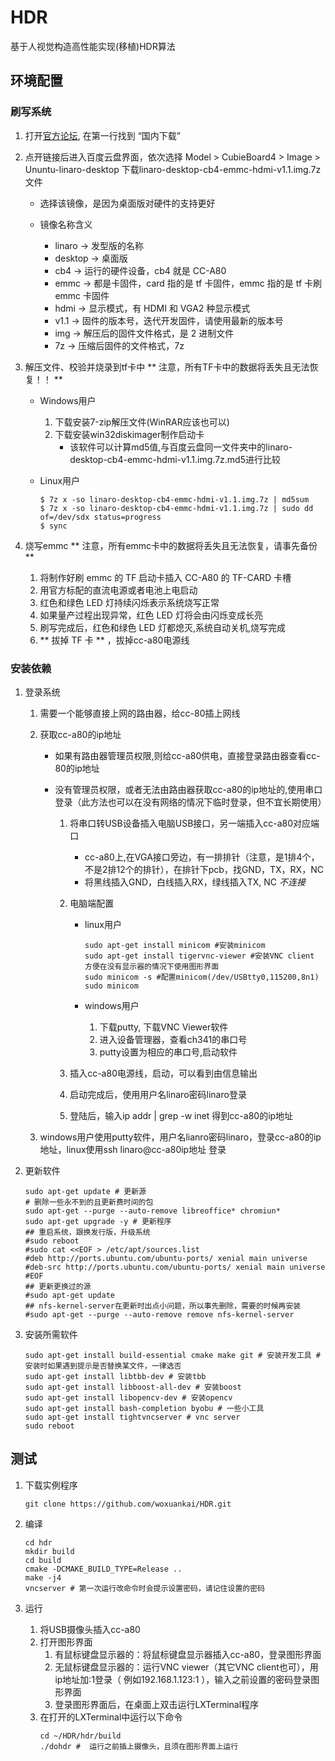 # HDR
基于人视觉构造高性能实现(移植)HDR算法
## 环境配置
### 刷写系统
1. 打开[官方论坛](http://www.cubie.cc/forum.php), 在第一行找到 “国内下载”

2. 点开链接后进入百度云盘界面，依次选择
Model > CubieBoard4 > Image > Ununtu-linaro-desktop
下载linaro-desktop-cb4-emmc-hdmi-v1.1.img.7z文件

	* 选择该镜像，是因为桌面版对硬件的支持更好
	* 镜像名称含义
	
		+ linaro  ->  发型版的名称
		+ desktop ->  桌面版
		+ cb4     ->  运行的硬件设备，cb4 就是 CC-A80
		+ emmc    ->  都是卡固件，card 指的是 tf 卡固件，emmc 指的是 tf 卡刷 emmc 卡固件
		+ hdmi    ->  显示模式，有 HDMI 和 VGA2 种显示模式
		+ v1.1    ->  固件的版本号，迭代开发固件，请使用最新的版本号
		+ img     ->  解压后的固件文件格式，是 2 进制文件
		+ 7z      ->  压缩后固件的文件格式，7z 

3. 解压文件、校验并烧录到tf卡中 ** 注意，所有TF卡中的数据将丢失且无法恢复！！ **
	* Windows用户
	
  		1. 下载安装7-zip解压文件(WinRAR应该也可以)
		2. 下载安装win32diskimager制作启动卡
			* 该软件可以计算md5值,与百度云盘同一文件夹中的linaro-desktop-cb4-emmc-hdmi-v1.1.img.7z.md5进行比较
			
	* Linux用户
	
		```shell
		$ 7z x -so linaro-desktop-cb4-emmc-hdmi-v1.1.img.7z | md5sum
		$ 7z x -so linaro-desktop-cb4-emmc-hdmi-v1.1.img.7z | sudo dd of=/dev/sdx status=progress
		$ sync
		```

4. 烧写emmc ** 注意，所有emmc卡中的数据将丢失且无法恢复，请事先备份 **

	1. 将制作好刷 emmc 的 TF 启动卡插入 CC-A80 的 TF-CARD 卡槽
	2. 用官方标配的直流电源或者电池上电启动
	3. 红色和绿色 LED 灯持续闪烁表示系统烧写正常
	4. 如果量产过程出现异常，红色 LED 灯将会由闪烁变成长亮
	5. 刷写完成后，红色和绿色 LED 灯都熄灭,系统自动关机,烧写完成
	6. ** 拔掉 TF 卡 ** ，拔掉cc-a80电源线

### 安装依赖

1. 登录系统

	1. 需要一个能够直接上网的路由器，给cc-80插上网线	
	
	2. 获取cc-a80的ip地址 
	
		* 如果有路由器管理员权限,则给cc-a80供电，直接登录路由器查看cc-80的ip地址
		
		* 没有管理员权限，或者无法由路由器获取cc-a80的ip地址的,使用串口登录（此方法也可以在没有网络的情况下临时登录，但不宜长期使用）	
		
			1. 将串口转USB设备插入电脑USB接口，另一端插入cc-a80对应端口
			
				* cc-a80上,在VGA接口旁边，有一排排针（注意，是1排4个，不是2排12个的排针），在排针下pcb，找GND，TX，RX，NC
				* 将黑线插入GND，白线插入RX，绿线插入TX, NC *不连接*	
				
			2. 电脑端配置	
	 
				* linux用户
	
					```shell
					sudo apt-get install minicom #安装minicom
					sudo apt-get install tigervnc-viewer #安装VNC client 方便在没有显示器的情况下使用图形界面
					sudo minicom -s #配置minicom(/dev/USBtty0,115200,8n1)
					sudo minicom
					```
		
				* windows用户
	
					1. 下载putty, 下载VNC Viewer软件
					2. 进入设备管理器，查看ch341的串口号
					3. putty设置为相应的串口号,启动软件	
					
			3. 插入cc-a80电源线，启动，可以看到由信息输出
			
			4. 启动完成后，使用用户名linaro密码linaro登录	
					
			5. 登陆后，输入ip addr | grep -w inet 得到cc-a80的ip地址	
			
	3. windows用户使用putty软件，用户名lianro密码linaro，登录cc-a80的ip地址，linux使用ssh linaro@cc-a80ip地址 登录	

3. 更新软件	

	```shell
	sudo apt-get update # 更新源	
	# 删除一些永不到的且更新费时间的包
	sudo apt-get --purge --auto-remove libreoffice* chromiun*
	sudo apt-get upgrade -y # 更新程序	
	## 重启系统，跟换发行版，升级系统	
	#sudo reboot
	#sudo cat <<EOF > /etc/apt/sources.list  
	#deb http://ports.ubuntu.com/ubuntu-ports/ xenial main universe
	#deb-src http://ports.ubuntu.com/ubuntu-ports/ xenial main universe
	#EOF
	## 更新更换过的源  
	#sudo apt-get update
	## nfs-kernel-server在更新时出点小问题，所以事先删除，需要的时候再安装  
	#sudo apt-get --purge --auto-remove remove nfs-kernel-server
	```

2. 安装所需软件	

	```shell
	sudo apt-get install build-essential cmake make git # 安装开发工具 # 安装时如果遇到提示是否替换某文件，一律选否	
	sudo apt-get install libtbb-dev # 安装tbb		
	sudo apt-get install libboost-all-dev # 安装boost  
	sudo apt-get install libopencv-dev # 安装opencv
	sudo apt-get install bash-completion byobu # 一些小工具
	sudo apt-get install tightvncserver # vnc server
	sudo reboot
	```
	
## 测试		

1. 下载实例程序

	```shell
	git clone https://github.com/woxuankai/HDR.git
	```

2. 编译

	```shell
	cd hdr
	mkdir build
	cd build
	cmake -DCMAKE_BUILD_TYPE=Release ..
	make -j4
	vncserver # 第一次运行改命令时会提示设置密码，请记住设置的密码
	```

3. 运行		

	1. 将USB摄像头插入cc-a80  
	2. 打开图形界面
		1. 有鼠标键盘显示器的：将鼠标键盘显示器插入cc-a80，登录图形界面
		2. 无鼠标键盘显示器的：运行VNC viewer（其它VNC client也可），用ip地址加:1登录（ 例如192.168.1.123:1 ），输入之前设置的密码登录图形界面
		3. 登录图形界面后，在桌面上双击运行LXTerminal程序
	3. 在打开的LXTerminal中运行以下命令
		```shell
		cd ~/HDR/hdr/build
		./dohdr #  运行之前插上摄像头，且须在图形界面上运行	
		```

